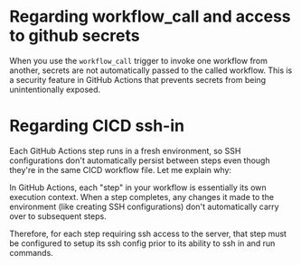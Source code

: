 # Regarding workflow_call and access to github secrets

When you use the `workflow_call` trigger to invoke one workflow from another, secrets are not automatically passed to the called workflow. This is a security feature in GitHub Actions that prevents secrets from being unintentionally exposed.


# Regarding CICD ssh-in

Each GitHub Actions step runs in a fresh environment, so SSH configurations don't automatically persist between steps even though they're in the same CICD workflow file. Let me explain why:

In GitHub Actions, each "step" in your workflow is essentially its own execution context. When a step completes, any changes it made to the environment (like creating SSH configurations) don't automatically carry over to subsequent steps.

Therefore, for each step requiring ssh access to the server, that step must be configured to setup its ssh config prior to its ability to ssh in and run commands.